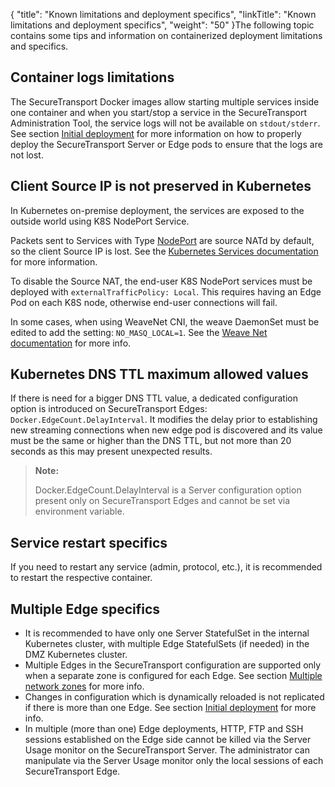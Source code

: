 {
    "title": "Known limitations and deployment specifics",
    "linkTitle": "Known limitations and deployment specifics",
    "weight": "50"
}The following topic contains some tips and information on containerized deployment limitations and specifics.

## Container logs limitations

The SecureTransport Docker images allow starting multiple services inside one container and when you start/stop a service in the SecureTransport Administration Tool, the service logs will not be available on `stdout/stderr`. See section <a href="../using-st-cont-delivery/initial-deployment" class="MCXref xref">Initial deployment</a> for more information on how to properly deploy the SecureTransport Server or Edge pods to ensure that the logs are not lost.

## Client Source IP is not preserved in Kubernetes

In Kubernetes on-premise deployment, the services are exposed to the outside world using K8S NodePort Service.

Packets sent to Services with Type <u>NodePort</u> are source NATd by default, so the client Source IP is lost. See the [Kubernetes Services documentation](https://kubernetes.io/docs/tutorials/services/source-ip/ "Kubernetes Services documentation") for more information.

To disable the Source NAT, the end-user K8S NodePort services must be deployed with `externalTrafficPolicy: Local`. This requires having an Edge Pod on each K8S node, otherwise end-user connections will fail.

In some cases, when using WeaveNet CNI, the weave DaemonSet must be edited to add the setting: `NO_MASQ_LOCAL=1`. See the [Weave Net documentation](https://www.weave.works/docs/net/latest/kubernetes/kube-addon/#configuration-options) for more info.

## Kubernetes DNS TTL maximum allowed values

If there is need for a bigger DNS TTL value, a dedicated configuration option is introduced on SecureTransport Edges: `Docker.EdgeCount.DelayInterval`. It modifies the delay prior to establishing new streaming connections when new edge pod is discovered and its value must be the same or higher than the DNS TTL, but not more than 20 seconds as this may present unexpected results.

> **Note:**
>
> Docker.EdgeCount.DelayInterval is a Server configuration option present only on SecureTransport Edges and cannot be set via environment variable.

## Service restart specifics

If you need to restart any service (admin, protocol, etc.), it is recommended to restart the respective container.

## Multiple Edge specifics

-   It is recommended to have only one Server StatefulSet in the internal Kubernetes cluster, with multiple Edge StatefulSets (if needed) in the DMZ Kubernetes cluster.
-   Multiple Edges in the <span class="mc-variable axway_variables.Component_Short_Name variable">SecureTransport</span> configuration are supported only when a separate zone is configured for each Edge. See section <a href="../using-st-cont-delivery/additional-network-zones" class="MCXref xref">Multiple network zones</a> for more info.
-   Changes in configuration which is dynamically reloaded is not replicated if there is more than one Edge. See section <a href="../using-st-cont-delivery/initial-deployment" class="MCXref xref">Initial deployment</a> for more info.
-   In multiple (more than one) Edge deployments, HTTP, FTP and SSH sessions established on the Edge side cannot be killed via the Server Usage monitor on the SecureTransport Server. The administrator can manipulate via the Server Usage monitor only the local sessions of each SecureTransport Edge.

 
